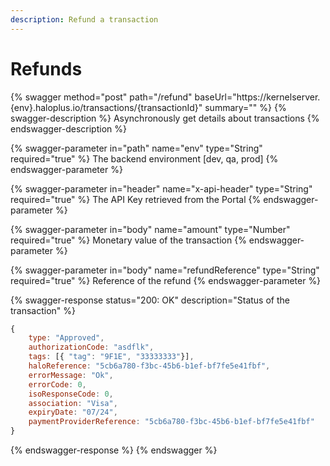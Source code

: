 ```yaml
---
description: Refund a transaction
---
```


# Refunds

{% swagger method="post" path="/refund" baseUrl="https://kernelserver.{env}.haloplus.io/transactions/{transactionId}" summary="" %}
{% swagger-description %}
Asynchronously get details about transactions
{% endswagger-description %}

{% swagger-parameter in="path" name="env" type="String" required="true" %}
The backend environment [dev, qa, prod]
{% endswagger-parameter %}

{% swagger-parameter in="header" name="x-api-header" type="String" required="true" %}
The API Key retrieved from the Portal
{% endswagger-parameter %}

{% swagger-parameter in="body" name="amount" type="Number" required="true" %}
Monetary value of the transaction
{% endswagger-parameter %}

{% swagger-parameter in="body" name="refundReference" type="String" required="true" %}
Reference of the refund
{% endswagger-parameter %}

{% swagger-response status="200: OK" description="Status of the transaction" %}
```javascript
{
    type: "Approved",
    authorizationCode: "asdflk",
    tags: [{ "tag": "9F1E", "33333333"}],
    haloReference: "5cb6a780-f3bc-45b6-b1ef-bf7fe5e41fbf",  
    errorMessage: "Ok",
    errorCode: 0,
    isoResponseCode: 0,
    association: "Visa",
    expiryDate: "07/24",
    paymentProviderReference: "5cb6a780-f3bc-45b6-b1ef-bf7fe5e41fbf"
}
```
{% endswagger-response %}
{% endswagger %}
